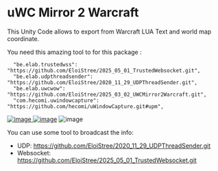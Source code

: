 # uWC Mirror 2 Warcraft


This Unity Code allows to export from Warcraft LUA Text and world map coordinate.

You need this amazing tool to for this package :  
```
  "be.elab.trustedwss": "https://github.com/EloiStree/2025_05_01_TrustedWebsocket.git",
  "be.elab.udpthreadsender": "https://github.com/EloiStree/2020_11_29_UDPThreadSender.git",
  "be.elab.uwcwow": "https://github.com/EloiStree/2025_03_02_UWCMirror2Warcraft.git",
  "com.hecomi.uwindowcapture": "https://github.com/hecomi/uWindowCapture.git#upm",

```

[![image](https://github.com/user-attachments/assets/e3af565a-28b7-4256-b094-b52b8d244a6e)
![image](https://github.com/user-attachments/assets/bf7f7e04-5b89-452b-a7c9-d2bf87d4ed86)](https://github.com/hecomi/uWindowCapture)
![image](https://github.com/user-attachments/assets/21501076-c339-47c9-b0af-1dffacc477ad)


You can use some tool to broadcast the info:
- UDP: https://github.com/EloiStree/2020_11_29_UDPThreadSender.git
- Websocket: https://github.com/EloiStree/2025_05_01_TrustedWebsocket.git
